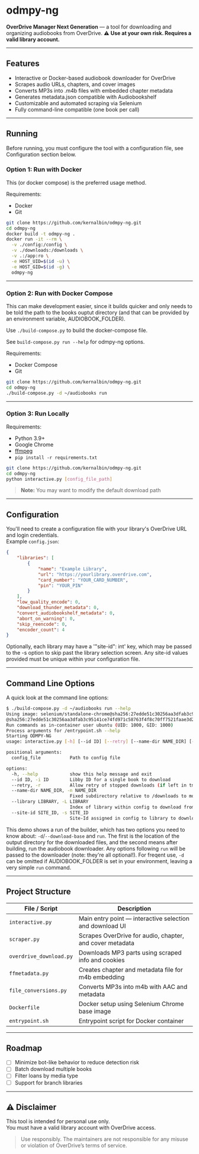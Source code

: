 # odmpy-ng
**OverDrive Manager Next Generation** — a tool for downloading and organizing audiobooks from OverDrive.
⚠️ **Use at your own risk. Requires a valid library account.**

---

## Features

- Interactive or Docker-based audiobook downloader for OverDrive
- Scrapes audio URLs, chapters, and cover images
- Converts MP3s into .m4b files with embedded chapter metadata
- Generates metadata.json compatible with Audiobookshelf
- Customizable and automated scraping via Selenium
- Fully command-line compatible (one book per call)

---

## Running

Before running, you must configure the tool with a configuration file, see
Configuration section below.

### Option 1: Run with Docker

This (or docker compose) is the preferred usage method.

Requirements:
- Docker
- Git

```bash
git clone https://github.com/kernalbin/odmpy-ng.git
cd odmpy-ng
docker build -t odmpy-ng .
docker run -it --rm \
  -v ./config:/config \
  -v ./downloads:/downloads \
  -v .:/app:ro \
  -e HOST_UID=$(id -u) \
  -e HOST_GID=$(id -g) \
  odmpy-ng
```

---

### Option 2: Run with Docker Compose

This can make development easier, since it builds quicker and only needs to be
told the path to the books ouptut directory (and that can be provided by an
environment variable, AUDIOBOOK_FOLDER).

Use `./build-compose.py` to build the docker-compose file.

See `build-compose.py run --help` for odmpy-ng options.

Requirements:
- Docker Compose
- Git

```bash
git clone https://github.com/kernalbin/odmpy-ng.git
cd odmpy-ng
./build-compose.py -d ~/audiobooks run
```

---

### Option 3: Run Locally

Requirements:
- Python 3.9+
- Google Chrome
- [ffmpeg](https://ffmpeg.org/download.html)
- `pip install -r requirements.txt`

```bash
git clone https://github.com/kernalbin/odmpy-ng.git
cd odmpy-ng
python interactive.py [config_file_path]
```

> **Note:** You may want to modify the default download path

---

## Configuration

You'll need to create a configuration file with your library's OverDrive URL and login credentials.  
Example `config.json`:

```json
{
    "libraries": [
        {
            "name": "Example Library",
            "url": "https://yourlibrary.overdrive.com",
            "card_number": "YOUR_CARD_NUMBER",
            "pin": "YOUR_PIN"
        }
    ],
    "low_quality_encode": 0,
    "download_thunder_metadata": 0,
    "convert_audiobookshelf_metadata": 0,
    "abort_on_warning": 0,
    "skip_reencode": 0,
    "encoder_count": 4
}
```

Optionally, each library may have a '"site-id": int' key, which may be passed
to the -s option to skip past the library selection screen. Any site-id values
provided must be unique within your configuration file.

---

## Command Line Options

A quick look at the command line options:

```bash
$ ./build-compose.py -d ~/audiobooks run --help
Using image: selenium/standalone-chrome@sha256:27edde51c30256aa3dfab3c95141ce74fd971c58763f4f8c70ff7521faae3d2b.
@sha256:27edde51c30256aa3dfab3c95141ce74fd971c58763f4f8c70ff7521faae3d2b
Run commands as in-container user ubuntu (UID: 1000, GID: 1000)
Process arguments for /entrypoint.sh --help
Starting ODMPY-NG
usage: interactive.py [-h] [--id ID] [--retry] [--name-dir NAME_DIR] [--library LIBRARY | --site-id SITE_ID] config_file

positional arguments:
  config_file           Path to config file

options:
  -h, --help            show this help message and exit
  --id ID, -i ID        Libby ID for a single book to download
  --retry, -r           Allow retry of stopped downloads (if left in tmp dir)
  --name-dir NAME_DIR, -n NAME_DIR
                        Fixed subdirectory relative to /downloads to move single downloaded book to
  --library LIBRARY, -L LIBRARY
                        Index of library within config to download from
  --site-id SITE_ID, -s SITE_ID
                        Site-Id assigned in config to library to download from
```

This demo shows a run of the builder, which has two options you need to know
about: `-d`/`--download-base` and `run`. The first is the location of the
output directory for the downloaded files, and the second means after building,
run the audiobook downloader. Any options following `run` will be passed to the
downloader (note: they're all optional!). For freqent use, `-d` can be omitted
if AUDIOBOOK_FOLDER is set in your environment, leaving a very simple `run`
command.

---

## Project Structure

| File / Script             | Description |
|--------------------------|-------------|
| `interactive.py`         | Main entry point — interactive selection and download UI |
| `scraper.py`             | Scrapes OverDrive for audio, chapter, and cover metadata |
| `overdrive_download.py`  | Downloads MP3 parts using scraped info and cookies |
| `ffmetadata.py`          | Creates chapter and metadata file for m4b embedding |
| `file_conversions.py`    | Converts MP3s into m4b with AAC and metadata |
| `Dockerfile`             | Docker setup using Selenium Chrome base image |
| `entrypoint.sh`          | Entrypoint script for Docker container |

---

## Roadmap

- [ ] Minimize bot-like behavior to reduce detection risk  
- [ ] Batch download multiple books  
- [ ] Filter loans by media type
- [ ] Support for branch libraries

---

## ⚠️ Disclaimer

This tool is intended for personal use only.  
You must have a valid library account with OverDrive access.

> Use responsibly. The maintainers are not responsible for any misuse or violation of OverDrive’s terms of service.
